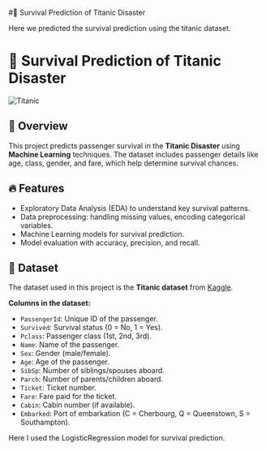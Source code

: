 #🚢 Survival Prediction of Titanic Disaster

Here we predicted the survival prediction using the titanic dataset.

# 🚢 Survival Prediction of Titanic Disaster

![Titanic](https://upload.wikimedia.org/wikipedia/commons/f/fd/RMS_Titanic_3.jpg)

## 📌 Overview
This project predicts passenger survival in the **Titanic Disaster** using **Machine Learning** techniques. The dataset includes passenger details like age, class, gender, and fare, which help determine survival chances.

## 🔥 Features
- Exploratory Data Analysis (EDA) to understand key survival patterns.
- Data preprocessing: handling missing values, encoding categorical variables.
- Machine Learning models for survival prediction.
- Model evaluation with accuracy, precision, and recall.

## 📂 Dataset
The dataset used in this project is the **Titanic dataset** from [Kaggle](https://www.kaggle.com/datasets/yasserh/titanic-dataset).

**Columns in the dataset:**
- `PassengerId`: Unique ID of the passenger.
- `Survived`: Survival status (0 = No, 1 = Yes).
- `Pclass`: Passenger class (1st, 2nd, 3rd).
- `Name`: Name of the passenger.
- `Sex`: Gender (male/female).
- `Age`: Age of the passenger.
- `SibSp`: Number of siblings/spouses aboard.
- `Parch`: Number of parents/children aboard.
- `Ticket`: Ticket number.
- `Fare`: Fare paid for the ticket.
- `Cabin`: Cabin number (if available).
- `Embarked`: Port of embarkation (C = Cherbourg, Q = Queenstown, S = Southampton).



Here I used the LogisticRegression model for survival prediction.

